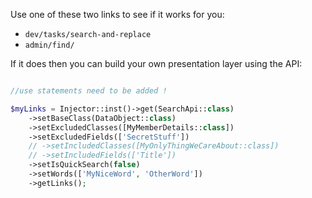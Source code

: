 Use one of these two links to see if it works for you:

- `dev/tasks/search-and-replace`
- `admin/find/`

If it does then you can build your own presentation layer using the API:

```php

//use statements need to be added !

$myLinks = Injector::inst()->get(SearchApi::class)
    ->setBaseClass(DataObject::class)
    ->setExcludedClasses([MyMemberDetails::class])
    ->setExcludedFields(['SecretStuff'])
    // ->setIncludedClasses([MyOnlyThingWeCareAbout::class])
    // ->setIncludedFields(['Title'])
    ->setIsQuickSearch(false)
    ->setWords(['MyNiceWord', 'OtherWord'])
    ->getLinks();

```
